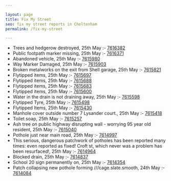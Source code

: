 ```yaml
---

layout: page
title: Fix My Street
seo: fix my street reports in Cheltenham
permalink: /fix-my-street

---
```


<!-- fix_marker starts -->

- Trees and hedgerow destroyed, 25th May :- [7616382](https://www.fixmystreet.com/report/7616382)
- Public footpath marker missing, 25th May :- [7616371](https://www.fixmystreet.com/report/7616371)
- Abandoned vehicle, 25th May :- [7615980](https://www.fixmystreet.com/report/7615980)
- Way Marker Damaged, 25th May :- [7615903](https://www.fixmystreet.com/report/7615903)
- Broken metalworks on the exit from Shell garage, 25th May :- [7615821](https://www.fixmystreet.com/report/7615821)
- Flytipped items, 25th May :- [7615697](https://www.fixmystreet.com/report/7615697)
- Flytipped items, 25th May :- [7615688](https://www.fixmystreet.com/report/7615688)
- Flytipped items, 25th May :- [7615683](https://www.fixmystreet.com/report/7615683)
- Flytipped items, 25th May :- [7615600](https://www.fixmystreet.com/report/7615600)
- Water in the drain is not draining away, 25th May :- [7615598](https://www.fixmystreet.com/report/7615598)
- Flytipped Tyre, 25th May :- [7615498](https://www.fixmystreet.com/report/7615498)
- Flytipped Items, 25th May :- [7615430](https://www.fixmystreet.com/report/7615430)
- Manhole cover outside number 7 Lysander court., 25th May :- [7615418](https://www.fixmystreet.com/report/7615418)
- Toilet soap, 25th May :- [7615257](https://www.fixmystreet.com/report/7615257)
- Ash tree on public highway disrupting wall - worrying 95 year old resident, 25th May :- [7615040](https://www.fixmystreet.com/report/7615040)
- Pothole just near main road, 25th May :- [7614997](https://www.fixmystreet.com/report/7614997)
- This serious, dangerous patchwork of potholes has been reported many times: even reported as fixed! Croft st, which never was a problem has been resurfaced!, 25th May :- [7614964](https://www.fixmystreet.com/report/7614964)
- Blocked drain, 25th May :- [7614837](https://www.fixmystreet.com/report/7614837)
- School 20 sign permanently on, 25th May :- [7614354](https://www.fixmystreet.com/report/7614354)
- Patch collapsing new pothole forming ///cage.slate.smooth, 24th May :- [7614084](https://www.fixmystreet.com/report/7614084)

<!-- fix_marker ends -->